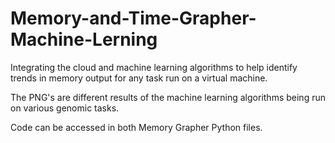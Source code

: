 # Memory-and-Time-Grapher-Machine-Lerning
Integrating the cloud and machine learning algorithms to help identify trends in memory output for any task run on a virtual machine.

The PNG's are different results of the machine learning algorithms being run on various genomic tasks. 

Code can be accessed in both Memory Grapher Python files.
